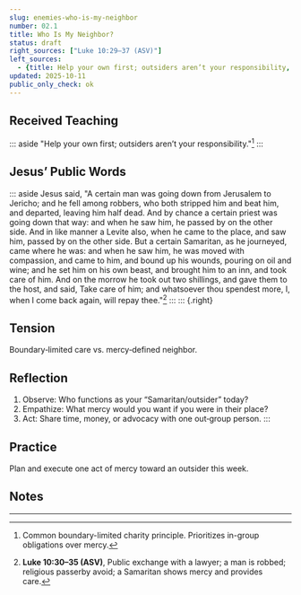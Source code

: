 ```yaml
---
slug: enemies-who-is-my-neighbor
number: 02.1
title: Who Is My Neighbor?
status: draft
right_sources: ["Luke 10:29–37 (ASV)"]
left_sources:
  - {title: Help your own first; outsiders aren’t your responsibility, type: paraphrase, permission: none}
updated: 2025-10-11
public_only_check: ok
---
```


## Received Teaching

::: aside
"Help your own first; outsiders aren’t your responsibility."[^10]
:::

## Jesus’ Public Words

::: aside
Jesus said, "A certain man was going down from Jerusalem to Jericho; and he fell among robbers, who both stripped him and beat him, and departed, leaving him half dead. And by chance a certain priest was going down that way: and when he saw him, he passed by on the other side. And in like manner a Levite also, when he came to the place, and saw him, passed by on the other side. But a certain Samaritan, as he journeyed, came where he was: and when he saw him, he was moved with compassion, and came to him, and bound up his wounds, pouring on oil and wine; and he set him on his own beast, and brought him to an inn, and took care of him. And on the morrow he took out two shillings, and gave them to the host, and said, Take care of him; and whatsoever thou spendest more, I, when I come back again, will repay thee."[^11]
:::
::: {.right}

## Tension

Boundary‑limited care vs. mercy‑defined neighbor.

## Reflection

1. Observe: Who functions as your “Samaritan/outsider” today?
2. Empathize: What mercy would you want if you were in their place?
3. Act: Share time, money, or advocacy with one out‑group person.
:::

## Practice

Plan and execute one act of mercy toward an outsider this week.

## Notes

---

[^10]: Common boundary-limited charity principle. Prioritizes in-group obligations over mercy.
[^11]: **Luke 10:30–35 (ASV)**, Public exchange with a lawyer; a man is robbed; religious passerby avoid; a Samaritan shows mercy and provides care.
